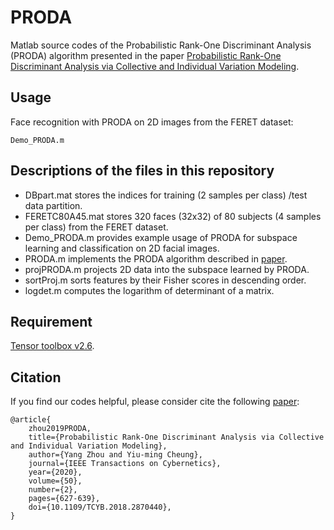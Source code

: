 # PRODA
Matlab source codes of the Probabilistic Rank-One Discriminant Analysis (PRODA) algorithm presented in the paper [Probabilistic Rank-One Discriminant Analysis via Collective and Individual Variation Modeling](https://ieeexplore.ieee.org/document/8481385).

## Usage
Face recognition with PRODA on 2D images from the FERET dataset:
```
Demo_PRODA.m
```

## Descriptions of the files in this repository  
 - DBpart.mat stores the indices for training (2 samples per class) /test data partition.
 - FERETC80A45.mat stores 320 faces (32x32) of 80 subjects (4 samples per class) from the FERET dataset.
 - Demo_PRODA.m provides example usage of PRODA for subspace learning and classification on 2D facial images.
 - PRODA.m implements the PRODA algorithm described in [paper](https://ieeexplore.ieee.org/document/8481385).
 - projPRODA.m projects 2D data into the subspace learned by PRODA.
 - sortProj.m sorts features by their Fisher scores in descending order.
 - logdet.m computes the logarithm of determinant of a matrix.

## Requirement
[Tensor toolbox v2.6](http://www.tensortoolbox.org/).

## Citation
If you find our codes helpful, please consider cite the following [paper](https://ieeexplore.ieee.org/document/8481385):
```
@article{
    zhou2019PRODA,
    title={Probabilistic Rank-One Discriminant Analysis via Collective and Individual Variation Modeling},
    author={Yang Zhou and Yiu-ming Cheung},
    journal={IEEE Transactions on Cybernetics},
    year={2020},
    volume={50},
    number={2},
    pages={627-639},
    doi={10.1109/TCYB.2018.2870440},
}
```
